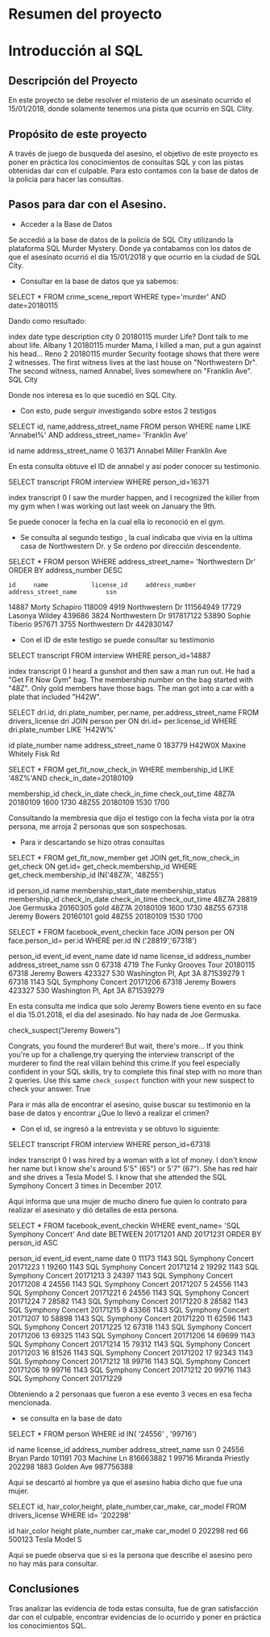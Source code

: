 # Resumen del proyecto 

# Introducción al SQL

## Descripción del Proyecto

En este proyecto se debe resolver el misterio de un asesinato ocurrido el 15/01/2018, donde solamente tenemos una pista que ocurrio en SQL CIity.


## Propósito de este proyecto

A través de juego de busqueda del asesino, el objetivo de  este proyecto es poner en práctica los conocimientos de consultas SQL y con las pistas obtenidas dar con el culpable.
Para esto contamos con la base de datos de la policia para hacer las consultas.

## Pasos para dar con el Asesino.

*  Acceder a la Base de Datos

Se accedió a la base de datos de la policía de SQL City utilizando la plataforma SQL Murder Mystery. Donde ya contabamos con los datos de que el asesinato ocurrió el dia 15/01/2018 y que ocurrio en la ciudad de SQL City.

* Consultar en la base de datos que ya sabemos: 

SELECT *
FROM crime_scene_report
WHERE type='murder' AND date=20180115

Dando como resultado: 

index	date	type	description	city
0	20180115	murder	Life? Dont talk to me about life.	Albany
1	20180115	murder	Mama, I killed a man, put a gun against his head...	Reno
2	20180115	murder	Security footage shows that there were 2 witnesses. The first witness lives at the last house on "Northwestern Dr". The second witness, named Annabel, lives somewhere on "Franklin Ave".	SQL City

Donde nos interesa es lo que sucedió en SQL City.

* Con esto, pude serguir investigando sobre estos 2 testigos


SELECT id, name,address_street_name
FROM person
WHERE name LIKE 'Annabel%' AND address_street_name= 'Franklin Ave'

id	name	address_street_name
0	16371	Annabel Miller	Franklin Ave

En esta consulta obtuve el ID de annabel y asi poder conocer su testimonio.

SELECT transcript
FROM interview
WHERE person_id=16371

index	transcript
0	I saw the murder happen, and I recognized the killer from my gym when I was working out last week on January the 9th.

Se puede conocer la fecha en la cual ella lo reconoció en el gym.

* Se consulta al segundo testigo , la cual indicaba que vivia en la ultima casa de Northwestern Dr. y Se ordeno por dirección descendente.

SELECT *
FROM person
WHERE address_street_name= 'Northwestern Dr'
ORDER BY address_number DESC

	id	   name 	       license_id	  address_number	      address_street_name	     ssn

14887	Morty Schapiro	   118009	       4919	                  Northwestern Dr	       111564949
17729	Lasonya Wildey	   439686	       3824	                  Northwestern Dr	       917817122
53890	Sophie Tiberio	   957671	       3755	                  Northwestern Dr	       442830147

* Con el ID de este testigo se puede consultar su testimonio 

SELECT transcript
FROM interview
WHERE person_id=14887

index	transcript
0	I heard a gunshot and then saw a man run out. He had a "Get Fit Now Gym" bag. The membership number on the bag started with "48Z". Only gold members have those bags. The man got into a car with a plate that included "H42W".


SELECT dri.id, dri.plate_number, per.name, per.address_street_name
FROM drivers_license dri
JOIN person per ON dri.id= per.license_id
WHERE dri.plate_number LIKE 'H42W%'

id	plate_number	name	address_street_name
0	183779	H42W0X	Maxine Whitely	Fisk Rd


SELECT *
FROM get_fit_now_check_in
WHERE membership_id LIKE '48Z%'AND check_in_date=20180109


membership_id	check_in_date	check_in_time	check_out_time
48Z7A	        20180109	            1600	         1730
48Z55	        20180109	            1530	         1700

Consultando la membresia que dijo el testigo con la fecha vista por la otra persona, me arroja 2 personas que son sospechosas.

* Para ir descartando se hizo otras consultas 

SELECT *
FROM get_fit_now_member get
JOIN get_fit_now_check_in  get_check ON get.id= get_check.membership_id
WHERE get_check.membership_id IN('48Z7A', '48Z55')

id	    person_id	name	membership_start_date	membership_status	membership_id	check_in_date	check_in_time	check_out_time
48Z7A	28819	  Joe Germuska	    20160305	   gold	                48Z7A	            20180109	   1600	          1730
48Z55	67318	  Jeremy Bowers	    20160101	   gold	                48Z55	            20180109	   1530	          1700


SELECT *
FROM facebook_event_checkin face
JOIN person per ON face.person_id= per.id
WHERE per.id IN ('28819','67318')

person_id	event_id	event_name	date	id	name	license_id	address_number	address_street_name	ssn
0	67318	4719	The Funky Grooves Tour	20180115	67318	Jeremy Bowers	423327	530	Washington Pl, Apt 3A	871539279
1	67318	1143	SQL Symphony Concert	20171206	67318	Jeremy Bowers	423327	530	Washington Pl, Apt 3A	871539279

En esta consulta me indica que solo Jeremy Bowers tiene evento en su face el dia 15.01.2018, el dia del asesinado. No hay nada de Joe Germuska.

check_suspect("Jeremy Bowers")

Congrats, you found the murderer! But wait, there's more... If you think you're up for a challenge,try querying the interview transcript of the murderer to find the real villain behind this crime.If you feel especially confident in your SQL skills, try to complete this final step with no more than 2 queries.
Use this same `check_suspect` function with your new suspect to check your answer.
True


Para ir más alla de encontrar el asesino, quise buscar su testimonio en la base de datos y encontrar ¿Que lo llevó a realizar el crimen?


* Con el id, se ingresó  a la entrevista y se obtuvo lo siguiente:

SELECT transcript
FROM interview
WHERE person_id=67318

index	transcript
0	I was hired by a woman with a lot of money. I don't know her name but I know she's around 5'5" (65") or 5'7" (67"). She has red hair and she drives a Tesla Model S. I know that she attended the SQL Symphony Concert 3 times in December 2017.

Aqui informa que una mujer de mucho dinero fue quien lo contrato para realizar el asesinato  y dió detalles de esta persona.

SELECT *
FROM facebook_event_checkin
WHERE event_name= 'SQL Symphony Concert' And date BETWEEN 20171201 AND 20171231
ORDER BY person_id ASC

person_id	event_id	event_name	date
0	11173	1143	SQL Symphony Concert	20171223
1	19260	1143	SQL Symphony Concert	20171214
2	19292	1143	SQL Symphony Concert	20171213
3	24397	1143	SQL Symphony Concert	20171208
4	24556	1143	SQL Symphony Concert	20171207
5	24556	1143	SQL Symphony Concert	20171221
6	24556	1143	SQL Symphony Concert	20171224
7	28582	1143	SQL Symphony Concert	20171220
8	28582	1143	SQL Symphony Concert	20171215
9	43366	1143	SQL Symphony Concert	20171207
10	58898	1143	SQL Symphony Concert	20171220
11	62596	1143	SQL Symphony Concert	20171225
12	67318	1143	SQL Symphony Concert	20171206
13	69325	1143	SQL Symphony Concert	20171206
14	69699	1143	SQL Symphony Concert	20171214
15	79312	1143	SQL Symphony Concert	20171203
16	81526	1143	SQL Symphony Concert	20171202
17	92343	1143	SQL Symphony Concert	20171212
18	99716	1143	SQL Symphony Concert	20171206
19	99716	1143	SQL Symphony Concert	20171212
20	99716	1143	SQL Symphony Concert	20171229

Obteniendo a 2 personaas que fueron a ese evento 3 veces en esa fecha mencionada.

* se consulta en la base de dato

SELECT *
FROM person
WHERE id IN( '24556' , '99716')


id	name	license_id	address_number	address_street_name	ssn
0	24556	Bryan Pardo	101191	703	Machine Ln	816663882
1	99716	Miranda Priestly	202298	1883	Golden Ave	987756388

Aqui se descartó al hombre ya que el asesino habia dicho que fue una mujer.


SELECT id, hair_color,height, plate_number,car_make, car_model
FROM drivers_license
WHERE id= '202298'

id	hair_color	height	plate_number	car_make	car_model
0	202298	red	66	500123	Tesla	Model S

Aqui se puede observa que si es la persona que describe el asesino pero no hay más para consultar.

## Conclusiones

Tras analizar las evidencia de toda estas consulta, fue de gran satisfacción dar con el culpable, encontrar evidencias de lo ocurrido y poner en práctica los conocimientos SQL.




